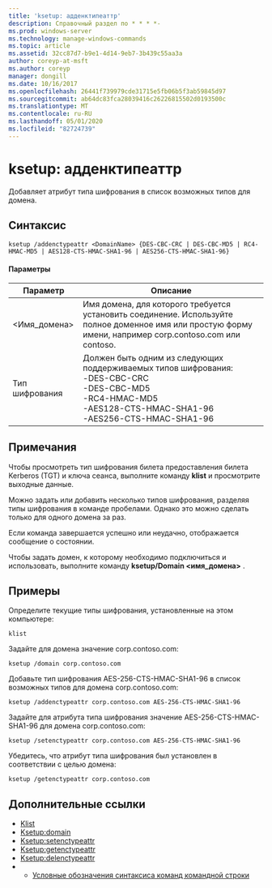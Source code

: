 ```yaml
---
title: 'ksetup: адденктипеаттр'
description: Справочный раздел по * * * *-
ms.prod: windows-server
ms.technology: manage-windows-commands
ms.topic: article
ms.assetid: 32cc87d7-b9e1-4d14-9eb7-3b439c55aa3a
author: coreyp-at-msft
ms.author: coreyp
manager: dongill
ms.date: 10/16/2017
ms.openlocfilehash: 26441f739979cde31715e5fb06b5f3ab59845d97
ms.sourcegitcommit: ab64dc83fca28039416c26226815502d0193500c
ms.translationtype: MT
ms.contentlocale: ru-RU
ms.lasthandoff: 05/01/2020
ms.locfileid: "82724739"
---
```

# <a name="ksetupaddenctypeattr"></a>ksetup: адденктипеаттр



Добавляет атрибут типа шифрования в список возможных типов для домена.

## <a name="syntax"></a>Синтаксис

```
ksetup /addenctypeattr <DomainName> {DES-CBC-CRC | DES-CBC-MD5 | RC4-HMAC-MD5 | AES128-CTS-HMAC-SHA1-96 | AES256-CTS-HMAC-SHA1-96}
```

#### <a name="parameters"></a>Параметры

|Параметр|Описание|
|---------|-----------|
|\<Имя_домена>|Имя домена, для которого требуется установить соединение. Используйте полное доменное имя или простую форму имени, например corp.contoso.com или contoso.|
|Тип шифрования|Должен быть одним из следующих поддерживаемых типов шифрования:</br>-DES-CBC-CRC</br>-DES-CBC-MD5</br>-RC4-HMAC-MD5</br>-AES128-CTS-HMAC-SHA1-96</br>-AES256-CTS-HMAC-SHA1-96|

## <a name="remarks"></a>Примечания

Чтобы просмотреть тип шифрования билета предоставления билета Kerberos (TGT) и ключа сеанса, выполните команду **klist** и просмотрите выходные данные.

Можно задать или добавить несколько типов шифрования, разделяя типы шифрования в команде пробелами. Однако это можно сделать только для одного домена за раз.

Если команда завершается успешно или неудачно, отображается сообщение о состоянии.

Чтобы задать домен, к которому необходимо подключиться и использовать, выполните команду **ksetup/Domain \<имя_домена>** .

## <a name="examples"></a>Примеры

Определите текущие типы шифрования, установленные на этом компьютере:
```
klist
```
Задайте для домена значение corp.contoso.com:
```
ksetup /domain corp.contoso.com
```
Добавьте тип шифрования AES-256-CTS-HMAC-SHA1-96 в список возможных типов для домена corp.contoso.com:
```
ksetup /addenctypeattr corp.contoso.com AES-256-CTS-HMAC-SHA1-96
```
Задайте для атрибута типа шифрования значение AES-256-CTS-HMAC-SHA1-96 для домена corp.contoso.com:
```
ksetup /setenctypeattr corp.contoso.com AES-256-CTS-HMAC-SHA1-96
```
Убедитесь, что атрибут типа шифрования был установлен в соответствии с целью домена:
```
ksetup /getenctypeattr corp.contoso.com
```

## <a name="additional-references"></a>Дополнительные ссылки

-   [Klist](klist.md)
-   [Ksetup:domain](ksetup-domain.md)
-   [Ksetup:setenctypeattr](ksetup-setenctypeattr.md)
-   [Ksetup:getenctypeattr](ksetup-getenctypeattr.md)
-   [Ksetup:delenctypeattr](ksetup-delenctypeattr.md)
-   - [Условные обозначения синтаксиса команд командной строки](command-line-syntax-key.md)